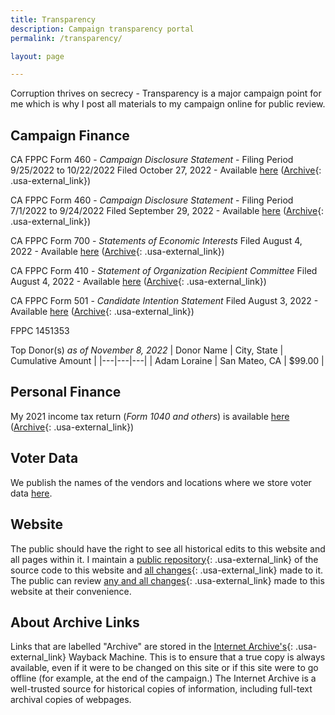```yaml
---
title: Transparency
description: Campaign transparency portal
permalink: /transparency/

layout: page

---
```


Corruption thrives on secrecy - Transparency is a major campaign point for me which is why I post all materials to my campaign online for public review.

## Campaign Finance
CA FPPC Form 460 - _Campaign Disclosure Statement_ - Filing Period 9/25/2022 to 10/22/2022
Filed October 27, 2022 - Available [here](https://files.sergioforsanmateo.com/campaign-finance/Form460-205370162-25Sept22-22Oct2022.pdf) ([Archive](https://web.archive.org/web/20220806080746/https://files.sergioforsanmateo.com/campaign-finance/Form460-205370162-25Sept22-22Oct2022.pdf){: .usa-external_link})

CA FPPC Form 460 - _Campaign Disclosure Statement_ - Filing Period 7/1/2022 to 9/24/2022
Filed September 29, 2022 - Available [here](https://files.sergioforsanmateo.com/campaign-finance/Form460-204902980-1Jul2022-24Sept2022.pdf) ([Archive](https://web.archive.org/web/20220806080746/https://files.sergioforsanmateo.com/campaign-finance/Form460-204902980-1Jul2022-24Sept2022.pdf){: .usa-external_link})

CA FPPC Form 700 - _Statements of Economic Interests_
Filed August 4, 2022 - Available [here](https://files.sergioforsanmateo.com/campaign-finance/Zygmunt-FPPC_Form_700-Aug-04-2022.pdf) ([Archive](https://web.archive.org/web/20220806080746/https://files.sergioforsanmateo.com/campaign-finance/Zygmunt-FPPC_Form_700-Aug-04-2022.pdf){: .usa-external_link})

CA FPPC Form 410 - _Statement of Organization Recipient Committee_
Filed August 4, 2022 - Available [here](https://files.sergioforsanmateo.com/campaign-finance/Zygmunt-FPPC_Form_410-Aug-04-2022.pdf) ([Archive](https://web.archive.org/web/20220806080929/https://files.sergioforsanmateo.com/campaign-finance/Zygmunt-FPPC_Form_410-Aug-04-2022.pdf){: .usa-external_link})

CA FPPC Form 501 - _Candidate Intention Statement_
Filed August 3, 2022 - Available [here](https://files.sergioforsanmateo.com/campaign-finance/Zygmunt-FPPC_Form_501-Aug-03-2022.pdf) ([Archive](https://web.archive.org/web/20220806080929/https://files.sergioforsanmateo.com/campaign-finance/Zygmunt-FPPC_Form_501-Aug-03-2022.pdf){: .usa-external_link})

FPPC 1451353

Top Donor(s) _as of November 8, 2022_
| Donor Name  | City, State  | Cumulative Amount |
|---|---|---|
| Adam Loraine | San Mateo, CA | $99.00  |

## Personal Finance
My 2021 income tax return (_Form 1040 and others_) is available  [here](https://files.sergioforsanmateo.com/personal-finance/Zygmunt-Tax_Return_2021-Redacted.pdf) ([Archive](https://web.archive.org/web/20220806080414/https://files.sergioforsanmateo.com/personal-finance/Zygmunt-Tax_Return_2021-Redacted.pdf){: .usa-external_link})

## Voter Data
We publish the names of the vendors and locations where we store voter data [here](/voter-data).

## Website
The public should have the right to see all historical edits to this website and all pages within it. I maintain a [public repository](https://github.com/sergiozygmunt/sergio-for-city-council){: .usa-external_link} of the source code to this website and [all changes](https://github.com/sergiozygmunt/sergio-for-city-council/commits/main){: .usa-external_link} made to it. The public can review [any and all changes](https://github.com/sergiozygmunt/sergio-for-city-council/commits/main){: .usa-external_link} made to this website at their convenience.

## About Archive Links
Links that are labelled "Archive" are stored in the [Internet Archive's](https://archive.org/about){: .usa-external_link} Wayback Machine. This is to ensure that a true copy is always available, even if it were to be changed on this site or if this site were to go offline (for example, at the end of the campaign.) The Internet Archive is a well-trusted source for historical copies of information, including full-text archival copies of webpages.